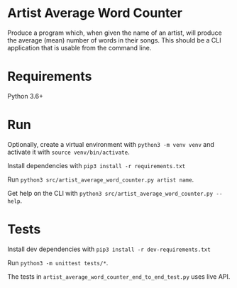 # Artist Average Word Counter

Produce a program which, when given the name of an artist, will produce the average (mean) number of words in their songs.
This should be a CLI application that is usable from the command line.

# Requirements

Python 3.6+

# Run

Optionally, create a virtual environment with `python3 -m venv venv` and activate it with `source venv/bin/activate`.

Install dependencies with `pip3 install -r requirements.txt`

Run `python3 src/artist_average_word_counter.py artist name`.

Get help on the CLI with `python3 src/artist_average_word_counter.py --help`.

# Tests

Install dev dependencies with `pip3 install -r dev-requirements.txt`

Run `python3 -m unittest tests/*`.

The tests in `artist_average_word_counter_end_to_end_test.py` uses live API.
